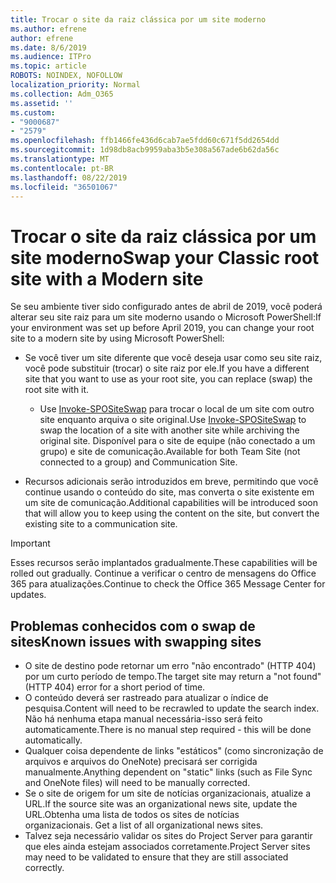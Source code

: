 ```yaml
---
title: Trocar o site da raiz clássica por um site moderno
ms.author: efrene
author: efrene
ms.date: 8/6/2019
ms.audience: ITPro
ms.topic: article
ROBOTS: NOINDEX, NOFOLLOW
localization_priority: Normal
ms.collection: Adm_O365
ms.assetid: ''
ms.custom:
- "9000687"
- "2579"
ms.openlocfilehash: ffb1466fe436d6cab7ae5fdd60c671f5dd2654dd
ms.sourcegitcommit: 1d98db8acb9959aba3b5e308a567ade6b62da56c
ms.translationtype: MT
ms.contentlocale: pt-BR
ms.lasthandoff: 08/22/2019
ms.locfileid: "36501067"
---
```

# <a name="swap-your-classic-root-site-with-a-modern-site"></a><span data-ttu-id="5d7d0-102">Trocar o site da raiz clássica por um site moderno</span><span class="sxs-lookup"><span data-stu-id="5d7d0-102">Swap your Classic root site with a Modern site</span></span>

<span data-ttu-id="5d7d0-103">Se seu ambiente tiver sido configurado antes de abril de 2019, você poderá alterar seu site raiz para um site moderno usando o Microsoft PowerShell:</span><span class="sxs-lookup"><span data-stu-id="5d7d0-103">If your environment was set up before April 2019, you can change your root site to a modern site by using Microsoft PowerShell:</span></span>

- <span data-ttu-id="5d7d0-104">Se você tiver um site diferente que você deseja usar como seu site raiz, você pode substituir (trocar) o site raiz por ele.</span><span class="sxs-lookup"><span data-stu-id="5d7d0-104">If you have a different site that you want to use as your root site, you can replace (swap) the root site with it.</span></span> 
    - <span data-ttu-id="5d7d0-105">Use [Invoke-SPOSiteSwap](https://docs.microsoft.com/powershell/module/sharepoint-online/invoke-spositeswap?view=sharepoint-ps) para trocar o local de um site com outro site enquanto arquiva o site original.</span><span class="sxs-lookup"><span data-stu-id="5d7d0-105">Use [Invoke-SPOSiteSwap](https://docs.microsoft.com/powershell/module/sharepoint-online/invoke-spositeswap?view=sharepoint-ps) to swap the location of a site with another site while archiving the original site.</span></span> <span data-ttu-id="5d7d0-106">Disponível para o site de equipe (não conectado a um grupo) e site de comunicação.</span><span class="sxs-lookup"><span data-stu-id="5d7d0-106">Available for both Team Site (not connected to a group) and Communication Site.</span></span> 

- <span data-ttu-id="5d7d0-107">Recursos adicionais serão introduzidos em breve, permitindo que você continue usando o conteúdo do site, mas converta o site existente em um site de comunicação.</span><span class="sxs-lookup"><span data-stu-id="5d7d0-107">Additional capabilities will be introduced soon that will allow you to keep using the content on the site, but convert the existing site to a communication site.</span></span> 
>[!Important]
><span data-ttu-id="5d7d0-108">Esses recursos serão implantados gradualmente.</span><span class="sxs-lookup"><span data-stu-id="5d7d0-108">These capabilities will be rolled out gradually.</span></span> <span data-ttu-id="5d7d0-109">Continue a verificar o centro de mensagens do Office 365 para atualizações.</span><span class="sxs-lookup"><span data-stu-id="5d7d0-109">Continue to check the Office 365 Message Center for updates.</span></span> 

## <a name="known-issues-with-swapping-sites"></a><span data-ttu-id="5d7d0-110">Problemas conhecidos com o swap de sites</span><span class="sxs-lookup"><span data-stu-id="5d7d0-110">Known issues with swapping sites</span></span>

- <span data-ttu-id="5d7d0-111">O site de destino pode retornar um erro "não encontrado" (HTTP 404) por um curto período de tempo.</span><span class="sxs-lookup"><span data-stu-id="5d7d0-111">The target site may return a "not found" (HTTP 404) error for a short period of time.</span></span>
- <span data-ttu-id="5d7d0-112">O conteúdo deverá ser rastreado para atualizar o índice de pesquisa.</span><span class="sxs-lookup"><span data-stu-id="5d7d0-112">Content will need to be recrawled to update the search index.</span></span> <span data-ttu-id="5d7d0-113">Não há nenhuma etapa manual necessária-isso será feito automaticamente.</span><span class="sxs-lookup"><span data-stu-id="5d7d0-113">There is no manual step required - this will be done automatically.</span></span>
- <span data-ttu-id="5d7d0-114">Qualquer coisa dependente de links "estáticos" (como sincronização de arquivos e arquivos do OneNote) precisará ser corrigida manualmente.</span><span class="sxs-lookup"><span data-stu-id="5d7d0-114">Anything dependent on "static" links (such as File Sync and OneNote files) will need to be manually corrected.</span></span>
- <span data-ttu-id="5d7d0-115">Se o site de origem for um site de notícias organizacionais, atualize a URL.</span><span class="sxs-lookup"><span data-stu-id="5d7d0-115">If the source site was an organizational news site, update the URL.</span></span><span data-ttu-id="5d7d0-116">Obtenha uma lista de todos os sites de notícias organizacionais.</span><span class="sxs-lookup"><span data-stu-id="5d7d0-116"> Get a list of all organizational news sites.</span></span>
- <span data-ttu-id="5d7d0-117">Talvez seja necessário validar os sites do Project Server para garantir que eles ainda estejam associados corretamente.</span><span class="sxs-lookup"><span data-stu-id="5d7d0-117">Project Server sites may need to be validated to ensure that they are still associated correctly.</span></span>





